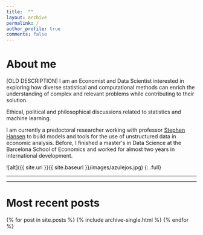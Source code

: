 ```yaml
---
title:  ""
layout: archive
permalink: /
author_profile: true
comments: false
---
```

# About me

[OLD DESCRIPTION] I am an Economist and Data Scientist interested in exploring how diverse statistical and computational methods can enrich the understanding of complex and relevant problems while contributing to their solution. 

Ethical, political and philosophical discussions related to statistics and machine learning.

I am currently a predoctoral researcher working with professor [Stephen Hansen](https://sekhansen.github.io/) to build models and tools for the use of unstructured data in economic analysis. Before, I finished a master's in Data Science at the Barcelona School of Economics and worked for almost two years in international development.

![alt]({{ site.url }}{{ site.baseurl }}/images/azulejos.jpg)
{: .full}

-------
-------

# Most recent posts

{% for post in site.posts %}
    {% include archive-single.html %}
{% endfor %}